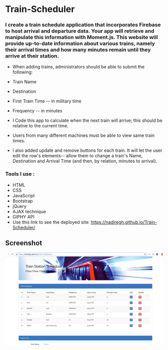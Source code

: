 # Train-Scheduler

### I create a train schedule application that incorporates Firebase to host arrival and departure data. Your app will retrieve and manipulate this information with Moment.js. This website will provide up-to-date information about various trains, namely their arrival times and how many minutes remain until they arrive at their station.

* When adding trains, administrators should be able to submit the following:
* Train Name
* Destination 
* First Train Time -- in military time
* Frequency -- in minutes
* I Code this app to calculate when the next train will arrive; this should be relative to the current time.
* Users from many different machines must be able to view same train times.

* I also added update and remove buttons for each train. It will let the user edit the row's elements-- allow them to change a train's Name, Destination and Arrival Time (and then, by relation, minutes to arrival).

### Tools I use :
* HTML
* CSS
* JavaScript
* Bootstrap
* jQuery
* AJAX technique
* GIPHY API
* Use this link to see the deployed site: https://nadiregh.github.io/Train-Scheduler/

## Screenshot
![alt text](assets/images/README.png )
